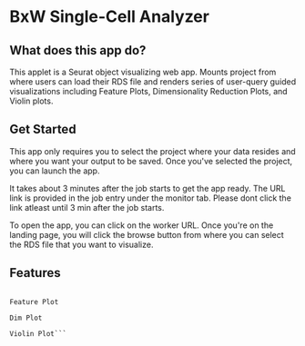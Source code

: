 # BxW Single-Cell Analyzer


## What does this app do?

This applet is a Seurat object visualizing web app. Mounts project from where users can load their RDS file and renders series of user-query guided visualizations including Feature Plots, Dimensionality Reduction Plots, and Violin plots.


## Get Started

This app only requires you to select the project where your data resides and where you want your output to be saved. Once you've selected the project, you can launch the app.

It takes about 3 minutes after the job starts to get the app ready. The URL link is provided in the job entry under the monitor tab. Please dont click the link atleast until 3 min after the job starts.

To open the app, you can click on the worker URL. Once you're on the landing page, you will click the browse button from where you can select the RDS file that you want to visualize.

## Features

```Metadata

Feature Plot  

Dim Plot

Violin Plot```



